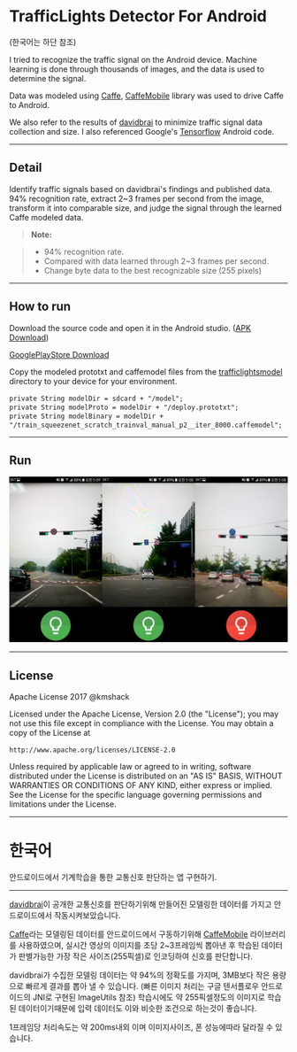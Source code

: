 

TrafficLights Detector For Android
===================

(한국어는 하단 참조)


I tried to recognize the traffic signal on the Android device. 
Machine learning is done through thousands of images, and the data is used to determine the signal.

Data was modeled using [Caffe](http://caffe.berkeleyvision.org/), [CaffeMobile](https://github.com/sh1r0/caffe-android-lib) library was used to drive Caffe to Android.

We also refer to the results of [davidbrai](https://github.com/davidbrai/deep-learning-traffic-lights) to minimize traffic signal data collection and size. I also referenced Google's [Tensorflow](https://www.tensorflow.org/mobile/) Android code.

----------


Detail
-------------

Identify traffic signals based on davidbrai's findings and published data. 94% recognition rate, extract 2~3 frames per second from the image, transform it into comparable size, and judge the signal through the learned Caffe modeled data.


> **Note:**

> - 94% recognition rate.
> - Compared with data learned through 2~3 frames per second.
> - Change byte data to the best recognizable size (255 pixels)

----------


How to run
-------------

Download the source code and open it in the Android studio. ([APK Download](https://github.com/kmshack/TrafficLightsDetector-Android/blob/master/tldetector.apk))

[GooglePlayStore Download](https://play.google.com/store/apps/details?id=com.kmshack.tldetector)

Copy the modeled prototxt and caffemodel files from the [trafficlightsmodel](https://github.com/kmshack/TrafficLightsDetector-Android/tree/master/trafficlightsmodel) directory to your device for your environment.

    private String modelDir = sdcard + "/model";
    private String modelProto = modelDir + "/deploy.prototxt";
    private String modelBinary = modelDir + "/train_squeezenet_scratch_trainval_manual_p2__iter_8000.caffemodel";

----------


Run
-------------

![enter image description here](https://raw.githubusercontent.com/kmshack/TrafficLightDetector-Android/master/screen.jpg)


----------


License
----------
Apache License 2017 @kmshack

Licensed under the Apache License, Version 2.0 (the "License");
you may not use this file except in compliance with the License.
You may obtain a copy of the License at

    http://www.apache.org/licenses/LICENSE-2.0

Unless required by applicable law or agreed to in writing, software
distributed under the License is distributed on an "AS IS" BASIS,
WITHOUT WARRANTIES OR CONDITIONS OF ANY KIND, either express or implied.
See the License for the specific language governing permissions and
limitations under the License.

--------------------------



한국어
=====

안드로이드에서 기계학습을 통한 교통신호 판단하는 앱 구현하기.
 
----------


[davidbrai](https://github.com/davidbrai/deep-learning-traffic-lights)이 공개한 교통신호를 판단하기위해 만들어진 모델링한 데이터를 가지고 안드로이드에서 작동시켜보았습니다. 

[Caffe](http://caffe.berkeleyvision.org/)라는 모델링된 데이터를 안드로이드에서 구동하기위해 [CaffeMobile](https://github.com/sh1r0/caffe-android-lib) 라이브러리를 사용하였으며, 실시간 영상의 이미지를 초당 2~3프레임씩 뽑아낸 후 학습된 데이터가 판별가능한 가장 작은 사이즈(255픽셀)로 인코딩하여 신호를 판단합니다. 

davidbrai가 수집한 모델링 데이터는 약 94%의 정확도를 가지며, 3MB보다 작은 용량으로 빠르게 결과를 뽑아 낼 수 있습니다. (빠른 이미지 처리는 구글 텐서플로우 안드로이드의 JNI로 구현된 ImageUtils 참조) 학습시에도 약 255픽셀정도의 이미지로 학습된 데이터이기때문에 입력 데이터도 이와 비슷한 조건으로 하는것이 좋습니다.

1프레임당 처리속도는 약 200ms내외 이며 이미지사이즈, 폰 성능에따라 달라질 수 있습니다.


